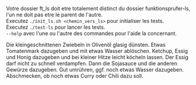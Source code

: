 Votre dossier ft_ls doit etre totalement distinct du dossier funktionsprufer-ls, l'un ne doit pas etre le parent de l'autre.  
Executez `./init_ls.sh <chemin_vers_ls>` pour initialiser les tests.  
Executez `./test-ls` pour lancer les tests.  
`--help` avec l'une ou l'autre des commandes pour l'aide la concernant.

 Die kleingeschnittenen Zwiebeln in Olivenöl glasig dünsten. Etwas Tomatenmark dazugeben und mit etwas Wasser ablöschen. Ketchup, Essig und Honig dazugeben und bei kleiner Hitze leicht köcheln lassen. Der Essig darf nicht zu schnell verdampfen. Dann die Sojasauce und die anderen Gewürze dazugeben. Gut umrühren, ggf. noch etwas Wasser dazugeben. Abschmecken, ob noch etwas Curry oder Chili dazu soll. 
